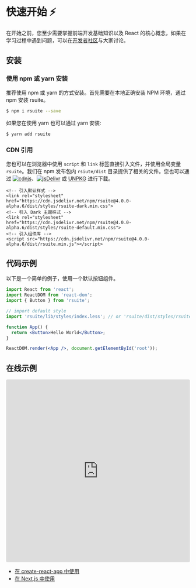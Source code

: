 # 快速开始 ⚡️

在开始之前，您至少需要掌握前端开发基础知识以及 React 的核心概念，如果在学习过程中遇到问题，可以在[开发者社区][wechat-entry]与大家讨论。

## 安装

### 使用 npm 或 yarn 安装

推荐使用 npm 或 yarn 的方式安装。首先需要在本地正确安装 NPM 环境，通过 npm 安装 rsuite。

```bash
$ npm i rsuite --save
```

如果您在使用 yarn 也可以通过 yarn 安装:

```bash
$ yarn add rsuite
```

### CDN 引用

您也可以在浏览器中使用 `script` 和 `link` 标签直接引入文件，并使用全局变量 `rsuite`。我们在 npm 发布包内 `rsiute/dist` 目录提供了相关的文件。您也可以通过 [![cdnjs][cdnjs-badge]][cdnjs-home]、[![jsDelivr][jsdelivr-badge]][jsdelivr-home] 或 [UNPKG][unpkg-home] 进行下载。

```
<!-- 引入默认样式 -->
<link rel="stylesheet" href="https://cdn.jsdelivr.net/npm/rsuite@4.0.0-alpha.6/dist/styles/rsuite-dark.min.css">
<!-- 引入 Dark 主题样式 -->
<link rel="stylesheet" href="https://cdn.jsdelivr.net/npm/rsuite@4.0.0-alpha.6/dist/styles/rsuite-default.min.css">
<!-- 引入组件库 -->
<script src="https://cdn.jsdelivr.net/npm/rsuite@4.0.0-alpha.6/dist/rsuite.min.js"></script>
```

## 代码示例

以下是一个简单的例子，使用一个默认按钮组件。

```jsx
import React from 'react';
import ReactDOM from 'react-dom';
import { Button } from 'rsuite';

// import default style
import 'rsuite/lib/styles/index.less'; // or 'rsuite/dist/styles/rsuite.css'

function App() {
  return <Button>Hello World</Button>;
}

ReactDOM.render(<App />, document.getElementById('root'));
```

## 在线示例

<iframe src="https://codesandbox.io/embed/k9v972q3lr" style="width:100%; height:500px; border:0; border-radius: 4px; overflow:hidden;" sandbox="allow-modals allow-forms allow-popups allow-scripts allow-same-origin"></iframe>

- [在 create-react-app 中使用](use-with-create-react-app)
- [在 Next.js 中使用](use-next-app)

[cdnjs-badge]: https://img.shields.io/cdnjs/v/rsuite.svg?style=flat-square
[cdnjs-home]: https://cdnjs.com/libraries/rsuite
[jsdelivr-badge]: https://data.jsdelivr.com/v1/package/npm/rsuite/badge
[jsdelivr-home]: https://www.jsdelivr.com/package/npm/rsuite
[unpkg-home]: https://unpkg.com/browse/rsuite/dist/
[wechat-entry]: https://github.com/rsuite/rsuite/blob/master/README_zh.md#%E6%94%AF%E6%8C%81-react-suite
